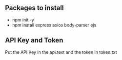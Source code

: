 ## Packages to install

 - npm init -y
 - npm install express axios body-parser ejs

## API Key and Token

Put the API Key in the api.text and the token in token.txt
